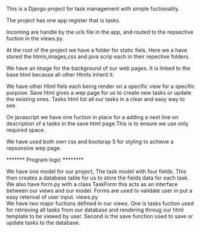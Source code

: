 This is a Django project for task management with simple fuctionality.

The project has one app register that is tasks.

 Incoming are handle by the urls file in the app, and routed to the repsective fuction in the views.py.

At the root of the project we have a folder for static fiels. Here we a have stored the htmls,images,css and java scrip  each in their repective folders.

We have an image for the background of our web pages. It is linked to the base html because all other Htmls inherit it.

We have other Html fiels each being render on a specific view for a specific purpose.
Save html gives a wep page for us to create new tasks or update the existing ones.
Tasks html list all our tasks in a clear and easy way to see.

On javascript we have one fuction in place for a adding a next line on description of a tasks in the save html page.This is to ensure we use only required space.

We have used both own css and bootsrap 5 for styling to achieve a repsonsive wep page.

******* Program logic ********

We have one model for our project, The task model with four fields.
This then creates a database table for us to store the fields data for each task.
We also have form.py with a class TaskForm this acts as an interface between our views and our model.
Forms are used to validate user in put a easy reterival of user input.
views.py  
We have two major fuctions defined in our views. One is tasks fuction used for retrieving all tasks from 
our database and rendering throug our html template to be viewed by user.
Second is the save function used to save or update tasks to the database.

